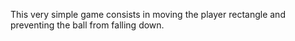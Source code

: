 This very simple game consists in moving the player rectangle and preventing the ball from falling down.
